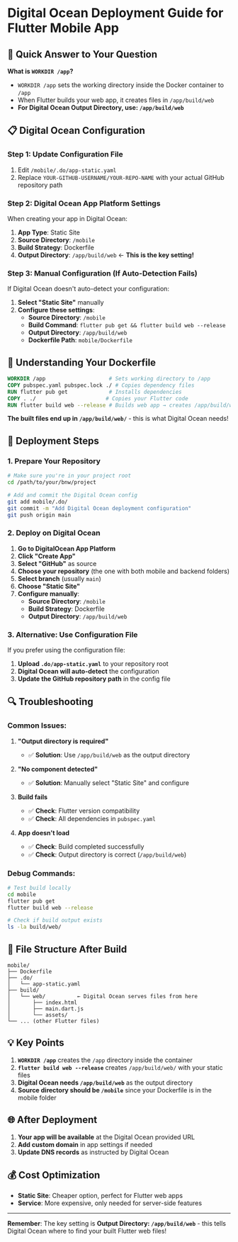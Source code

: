 # Digital Ocean Deployment Guide for Flutter Mobile App

## 🎯 Quick Answer to Your Question

**What is `WORKDIR /app`?**
- `WORKDIR /app` sets the working directory inside the Docker container to `/app`
- When Flutter builds your web app, it creates files in `/app/build/web`
- **For Digital Ocean Output Directory, use: `/app/build/web`**

## 📋 Digital Ocean Configuration

### Step 1: Update Configuration File

1. Edit `/mobile/.do/app-static.yaml`
2. Replace `YOUR-GITHUB-USERNAME/YOUR-REPO-NAME` with your actual GitHub repository path

### Step 2: Digital Ocean App Platform Settings

When creating your app in Digital Ocean:

1. **App Type**: Static Site
2. **Source Directory**: `/mobile`
3. **Build Strategy**: Dockerfile
4. **Output Directory**: `/app/build/web` ← **This is the key setting!**

### Step 3: Manual Configuration (If Auto-Detection Fails)

If Digital Ocean doesn't auto-detect your configuration:

1. **Select "Static Site"** manually
2. **Configure these settings**:
   - **Source Directory**: `/mobile`
   - **Build Command**: `flutter pub get && flutter build web --release`
   - **Output Directory**: `/app/build/web`
   - **Dockerfile Path**: `mobile/Dockerfile`

## 🔧 Understanding Your Dockerfile

```dockerfile
WORKDIR /app                    # Sets working directory to /app
COPY pubspec.yaml pubspec.lock ./ # Copies dependency files
RUN flutter pub get             # Installs dependencies
COPY . ./                      # Copies your Flutter code
RUN flutter build web --release # Builds web app → creates /app/build/web/
```

**The built files end up in `/app/build/web/`** - this is what Digital Ocean needs!

## 🚀 Deployment Steps

### 1. Prepare Your Repository

```bash
# Make sure you're in your project root
cd /path/to/your/bnw/project

# Add and commit the Digital Ocean config
git add mobile/.do/
git commit -m "Add Digital Ocean deployment configuration"
git push origin main
```

### 2. Deploy on Digital Ocean

1. **Go to DigitalOcean App Platform**
2. **Click "Create App"**
3. **Select "GitHub"** as source
4. **Choose your repository** (the one with both mobile and backend folders)
5. **Select branch** (usually `main`)
6. **Choose "Static Site"**
7. **Configure manually**:
   - **Source Directory**: `/mobile`
   - **Build Strategy**: Dockerfile
   - **Output Directory**: `/app/build/web`

### 3. Alternative: Use Configuration File

If you prefer using the configuration file:

1. **Upload `.do/app-static.yaml`** to your repository root
2. **Digital Ocean will auto-detect** the configuration
3. **Update the GitHub repository path** in the config file

## 🔍 Troubleshooting

### Common Issues:

1. **"Output directory is required"**
   - ✅ **Solution**: Use `/app/build/web` as the output directory

2. **"No component detected"**
   - ✅ **Solution**: Manually select "Static Site" and configure

3. **Build fails**
   - ✅ **Check**: Flutter version compatibility
   - ✅ **Check**: All dependencies in `pubspec.yaml`

4. **App doesn't load**
   - ✅ **Check**: Build completed successfully
   - ✅ **Check**: Output directory is correct (`/app/build/web`)

### Debug Commands:

```bash
# Test build locally
cd mobile
flutter pub get
flutter build web --release

# Check if build output exists
ls -la build/web/
```

## 📁 File Structure After Build

```
mobile/
├── Dockerfile
├── .do/
│   └── app-static.yaml
├── build/
│   └── web/          ← Digital Ocean serves files from here
│       ├── index.html
│       ├── main.dart.js
│       └── assets/
└── ... (other Flutter files)
```

## 💡 Key Points

1. **`WORKDIR /app`** creates the `/app` directory inside the container
2. **`flutter build web --release`** creates `/app/build/web/` with your static files
3. **Digital Ocean needs `/app/build/web`** as the output directory
4. **Source directory should be `/mobile`** since your Dockerfile is in the mobile folder

## 🌐 After Deployment

1. **Your app will be available** at the Digital Ocean provided URL
2. **Add custom domain** in app settings if needed
3. **Update DNS records** as instructed by Digital Ocean

## 💰 Cost Optimization

- **Static Site**: Cheaper option, perfect for Flutter web apps
- **Service**: More expensive, only needed for server-side features

---

**Remember**: The key setting is **Output Directory: `/app/build/web`** - this tells Digital Ocean where to find your built Flutter web files!
